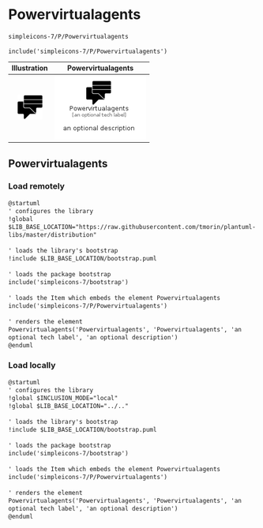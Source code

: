 # Powervirtualagents


```text
simpleicons-7/P/Powervirtualagents
```

```text
include('simpleicons-7/P/Powervirtualagents')
```



| Illustration | Powervirtualagents |
| :---: | :---: |
| ![illustration for Illustration](../../simpleicons-7/P/Powervirtualagents.png) | ![illustration for Powervirtualagents](../../simpleicons-7/P/Powervirtualagents.Local.png) |




## Powervirtualagents

### Load remotely
```plantuml
@startuml
' configures the library
!global $LIB_BASE_LOCATION="https://raw.githubusercontent.com/tmorin/plantuml-libs/master/distribution"

' loads the library's bootstrap
!include $LIB_BASE_LOCATION/bootstrap.puml

' loads the package bootstrap
include('simpleicons-7/bootstrap')

' loads the Item which embeds the element Powervirtualagents
include('simpleicons-7/P/Powervirtualagents')

' renders the element
Powervirtualagents('Powervirtualagents', 'Powervirtualagents', 'an optional tech label', 'an optional description')
@enduml
```

### Load locally
```plantuml
@startuml
' configures the library
!global $INCLUSION_MODE="local"
!global $LIB_BASE_LOCATION="../.."

' loads the library's bootstrap
!include $LIB_BASE_LOCATION/bootstrap.puml

' loads the package bootstrap
include('simpleicons-7/bootstrap')

' loads the Item which embeds the element Powervirtualagents
include('simpleicons-7/P/Powervirtualagents')

' renders the element
Powervirtualagents('Powervirtualagents', 'Powervirtualagents', 'an optional tech label', 'an optional description')
@enduml
```

